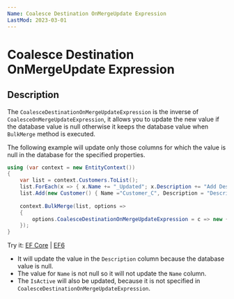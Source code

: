 ```yaml
---
Name: Coalesce Destination OnMergeUpdate Expression
LastMod: 2023-03-01
---
```


# Coalesce Destination OnMergeUpdate Expression

## Description

The `CoalesceDestinationOnMergeUpdateExpression` is the inverse of `CoalesceOnMergeUpdateExpression`, it allows you to update the new value if the database value is null otherwise it keeps the database value when `BulkMerge` method is executed.

The following example will update only those columns for which the value is null in the database for the specified properties.

```csharp
using (var context = new EntityContext())
{
    var list = context.Customers.ToList();
    list.ForEach(x => { x.Name += "_Updated"; x.Description += "Add Description"; x.IsActive = false; });
    list.Add(new Customer() { Name ="Customer_C", Description = "Description of C", IsActive = false});
    
    context.BulkMerge(list, options => 
    {
        options.CoalesceDestinationOnMergeUpdateExpression = c => new {c.CustomerID, c.Name, c.Description};
    });                  
}
```

Try it: [EF Core](https://dotnetfiddle.net/zcIYs0) | [EF6](https://dotnetfiddle.net/VQscMY) 

 - It will update the value in the `Description` column because the database value is null.
 - The value for `Name` is not null so it will not update the `Name` column.
 - The `IsActive` will also be updated, because it is not specified in `CoalesceDestinationOnMergeUpdateExpression`.
